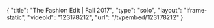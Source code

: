 {
    "title": "The Fashion Edit | Fall 2017",
    "type": "solo",
    "layout": "iframe-static",
    "videoId": "123178212",
    "url": "\/tvpembed\/123178212"
}